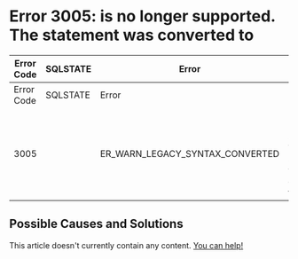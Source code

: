 
# Error 3005: is no longer supported. The statement was converted to


| Error Code | SQLSTATE | Error | Description |
| --- | --- | --- | --- |
| Error Code | SQLSTATE | Error | Description |
| 3005 |  | ER_WARN_LEGACY_SYNTAX_CONVERTED | %s is no longer supported. The statement was converted to %s. |




## Possible Causes and Solutions


This article doesn't currently contain any content. [You can help!](/kb/en/writing-and-editing-knowledge-base-articles/)


